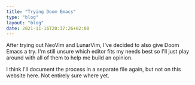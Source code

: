 ```yaml
---
title: "Trying Doom Emacs"
type: "blog"
layout: "blog"
date: 2021-11-16T20:37:26+02:00
---
```


After trying out NeoVim and LunarVim, I've decided to also give Doom Emacs a try. I'm still unsure which editor fits my needs best so I'll just play around with all of them to help me build an opinion.

<!--more-->
I think I'll document the process in a separate file again, but not on this website here. Not entirely sure where yet.